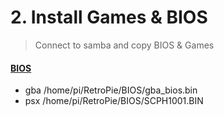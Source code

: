 # 2. Install Games & BIOS

> Connect to samba and copy BIOS & Games

#### [BIOS](https://github.com/RetroPie/RetroPie-Setup/wiki/BIOS-setup-for-RetroPie)

- gba /home/pi/RetroPie/BIOS/gba_bios.bin
- psx /home/pi/RetroPie/BIOS/SCPH1001.BIN
